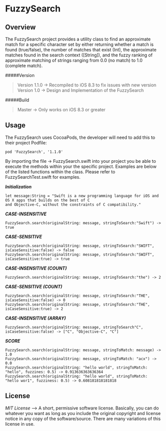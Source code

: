 # FuzzySearch

Overview
------------------------------

The FuzzySearch project provides a utility class to find an approximate match for a specific character set by either returning whether a match is found (true/false), the number of matches that exist (Int), the approximate matches found in the search context ([String]), and the fuzzy ranking of approximate matching of strings ranging from 0.0 (no match) to 1.0 (complete match). 

#####Version
>Version 1.1.0 -> Recompiled to iOS 8.3 to fix issues with new version <br/>
>Version 1.0 -> Design and Implementation of the FuzzySearch 

#####Build
>Master -> Only works on iOS 8.3 or greater

Usage
------------------------------

The FuzzySearch uses CocoaPods, the developer will need to add this to their project Podfile:

``pod 'FuzzySearch', '1.1.0'``

By importing the file -> FuzzySearch.swift into your project you be able to execute the methods within your the specific project. Examples are below of the listed functions within the class. Please refer to FuzzySearchTest.swift for examples.

***Initialization***

    let message:String = "Swift is a new programming language for iOS and OS X apps that builds on the best of C                                 and Objective-C, without the constraints of C compatibility."

***CASE-INSENSITIVE***

    FuzzySearch.search(originalString: message, stringToSearch:"Swift") -> true

***CASE-SENSITIVE***

    FuzzySearch.search(originalString: message, stringToSearch:"SWIFT", isCaseSensitive:false) -> false
    FuzzySearch.search(originalString: message, stringToSearch:"SWIFT", isCaseSensitive:true) -> true
    
***CASE-INSENSITIVE (COUNT)***

    FuzzySearch.search(originalString: message, stringToSearch:"the") -> 2
    
***CASE-SENSITIVE (COUNT)***

    FuzzySearch.search(originalString: message, stringToSearch:"THE", isCaseSensitive:false) -> 0
    FuzzySearch.search(originalString: message, stringToSearch:"THE", isCaseSensitive:true) -> 2

***CASE-INSENSITIVE (ARRAY)***

    FuzzySearch.search(originalString: message, stringToSearch"C", isCaseSensitive:false) -> ["C", "Objective-C", "C"]
    
***SCORE***

    FuzzySearch.search(originalString: message, stringToMatch: message) -> 1.0
    FuzzySearch.search(originalString: message, stringToMatch: "acx") -> 0.0
    FuzzySearch.search(originalString: "hello world", stringToMatch: "hello", fuzzines: 0.5) -> 0.913636363636364
    FuzzySearch.search(originalString: "hello world", stringToMatch: "hello wor1", fuzziness: 0.5) -> 0.608181818181818

License
------------------------------

*MIT License* --> A short, permissive software license. Basically, you can do whatever you want as long as you include the original copyright and license notice in any copy of the software/source.  There are many variations of this license in use.
